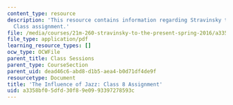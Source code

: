 ```yaml
---
content_type: resource
description: 'This resource contains information regarding Stravinsky to the present:
  Class assignment.'
file: /media/courses/21m-260-stravinsky-to-the-present-spring-2016/a3358bf05dfd30f89e0993397278593c_MIT21M_260S16_assn08.pdf
file_type: application/pdf
learning_resource_types: []
ocw_type: OCWFile
parent_title: Class Sessions
parent_type: CourseSection
parent_uid: dead46c6-abd8-d1b5-aea4-b0d71df4de9f
resourcetype: Document
title: 'The Influence of Jazz: Class 8 Assignment'
uid: a3358bf0-5dfd-30f8-9e09-93397278593c
---
```

